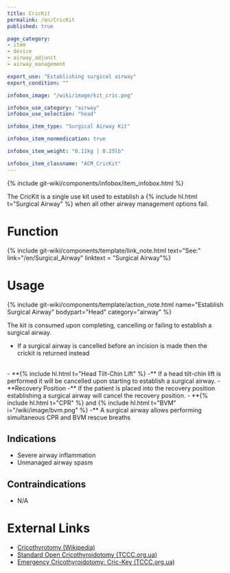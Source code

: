 ```yaml
---
title: CricKit
permalink: /en/CricKit
published: true

page_category:
- item
- device
- airway_adjunct
- airway_management

export_use: "Establishing surgical airway"
export_condition: ""

infobox_image: "/wiki/image/kit_cric.png"

infobox_use_category: "airway"
infobox_use_selection: "head"

infobox_item_type: "Surgical Airway Kit"

infobox_item_nonmedication: true

infobox_item_weight: "0.11kg | 0.25lb"

infobox_item_classname: "ACM_CricKit"
---
```


{% include git-wiki/components/infobox/item_infobox.html %}

The CricKit is a single use kit used to establish a {% include hl.html t="Surgical Airway" %} when all other airway management options fail. 

# Function
{% include git-wiki/components/template/link_note.html text="See:" link="/en/Surgical_Airway" linktext = "Surgical Airway"%}

# Usage
{% include git-wiki/components/template/action_note.html name="Establish Surgical Airway" bodypart="Head" category="airway" %}

The kit is consumed upon completing, cancelling or failing to establish a surgical airway.
- If a surgical airway is cancelled before an incision is made then the crickit is returned instead
<br>
- **{% include hl.html t="Head Tilt-Chin Lift" %} -** If a head tilt-chin lift is performed it will be cancelled upon starting to establish a surgical airway.
- **Recovery Position -** If the patient is placed into the recovery position establishing a surgical airway will cancel the recovery position.
- **{% include hl.html t="CPR" %} and {% include hl.html t="BVM" i="/wiki/image/bvm.png" %} -** A surgical airway allows performing simultaneous CPR and BVM rescue breaths

## Indications
- Severe airway inflammation
- Unmanaged airway spasm

## Contraindications
- N/A

# External Links
- [Cricothyrotomy (Wikipedia)](https://en.wikipedia.org/wiki/Cricothyrotomy)
- [Standard Open Cricothyroidotomy (TCCC.org.ua)](https://tccc.org.ua/en/guide/standard-open-cricothyroidotomy)
- [Emergency Cricothyroidotomy: Cric-Key (TCCC.org.ua)](https://tccc.org.ua/en/guide/emergency-cricothyroidotomy-cric-key)
